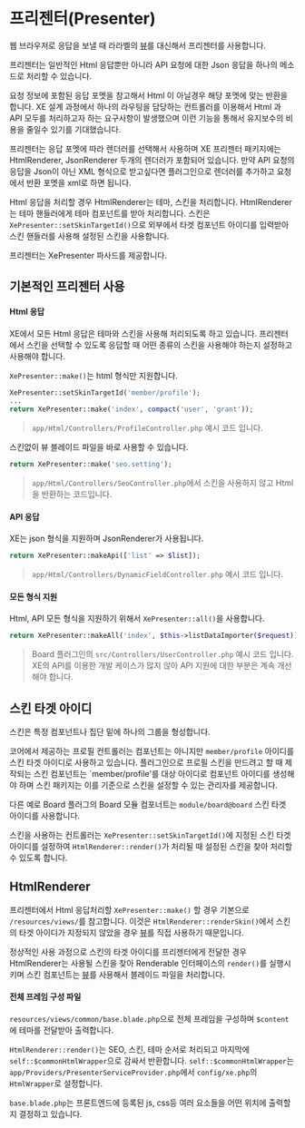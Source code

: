 # 프리젠터(Presenter)
웹 브라우저로 응답을 보낼 때 라라벨의 [뷰](https://xpressengine.gitbooks.io/xpressengine-manual/content/ko/docs/5.0/views)를 대신해서 프리젠터를 사용합니다.

프리젠터는 일반적인 Html 응답뿐만 아니라 API 요청에 대한 Json 응답을 하나의 메소드로 처리할 수 있습니다. 

요청 정보에 포함된 응답 포멧을 참고해서 Html 이 아닐경우 해당 포멧에 맞는 반환을 합니다. 
XE 설계 과정에서 하나의 라우팅을 담당하는 컨트롤러를 이용해서 Html 과 API 모두를 처리하고자 하는 요구사항이 발생했으며 이런 기능을 통해서 유지보수의 비용을 줄일수 있기를 기대했습니다. 

프리젠터는 응답 포멧에 따라 렌더러를 선택해서 사용하며 XE 프리젠터 패키지에는 HtmlRenderer, JsonRenderer 두개의 렌더러가 포함되어 있습니다. 만약 API 요청의 응답을 Json이 아닌 XML 형식으로 받고싶다면 플러그인으로 렌더러를 추가하고 요청에서 반환 포멧을 xml로 하면 됩니다.

Html 응답을 처리할 경우 HtmlRenderer는 테마, 스킨을 처리합니다. HtmlRenderer는 테마 핸들러에게 테마 컴포넌트를 받아 처리합니다. 스킨은 `XePresenter::setSkinTargetId()`으로 외부에서 타겟 컴포넌트 아이디를 입력받아 스킨 핸들러를 사용해 설정된 스킨을 사용합니다.

프리젠터는 XePresenter 파사드를 제공합니다.

## 기본적인 프리젠터 사용

#### Html 응답
XE에서 모든 Html 응답은 테마와 스킨을 사용해 처리되도록 하고 있습니다. 
프리젠터에서 스킨을 선택할 수 있도록 응답할 때 어떤 종류의 스킨을 사용해야 하는지 설정하고 사용해야 합니다.

`XePresenter::make()`는 html 형식만 지원합니다.
```php
XePresenter::setSkinTargetId('member/profile');
...
return XePresenter::make('index', compact('user', 'grant'));
```
> `app/Html/Controllers/ProfileController.php` 예시 코드 입니다.


스킨없이 뷰 블레이드 파일을 바로 사용할 수 있습니다. 
```php
return XePresenter::make('seo.setting');
```
> `app/Html/Controllers/SeoController.php`에서 스킨을 사용하지 않고 Html을 반환하는 코드입니다.

#### API 응답
XE는 json 형식을 지원하며 JsonRenderer가 사용됩니다. 

```php
return XePresenter::makeApi(['list' => $list]);
```
> `app/Html/Controllers/DynamicFieldController.php` 예시 코드 입니다.

#### 모든 형식 지원
Html, API 모든 형식을 지원하기 위해서 `XePresenter::all()`을 사용합니다.
```php
return XePresenter::makeAll('index', $this->listDataImporter($request));
```
> Board 플러그인의 `src/Controllers/UserController.php` 예시 코드 입니다.
> XE의 API를 이용한 개발 케이스가 많지 않아 API 지원에 대한 부분은 계속 개선해야 합니다.

## 스킨 타겟 아이디
스킨은 특정 컴포넌트나 집단 밑에 하나의 그룹을 형성합니다.

코어에서 제공하는 프로필 컨트롤러는 컴포넌트는 아니지만 `member/profile` 아이디를 스킨 타겟 아이디로 사용하고 있습니다. 플러그인으로 프로필 스킨을 만드려고 할 때 제작되는 스킨 컴포넌트는 `member/profile'를 대상 아이디로 컴포넌트 아이디를 생성해야 하며 스킨 패키지는 이를 기준으로 스킨을 설정할 수 있는 관리자를 제공합니다.

다른 예로 Board 플러그의 Board 모듈 컴포너트는 `module/board@board` 스킨 타겟 아이디를 사용합니다.

스킨을 사용하는 컨트롤러는 `XePresenter::setSkinTargetId()`에 지정된 스킨 타겟 아이디를 설정하여 `HtmlRenderer::render()`가 처리될 때 설정된 스킨을 찾아 처리할 수 있도록 합니다.

## HtmlRenderer
프리젠터에서 Html 응답처리할 `XePresenter::make()` 할 경우 기본으로 `/resources/views/`를 참고합니다.
이것은 `HtmlRenderer::renderSkin()`에서 스킨의 타겟 아이디가 지정되지 않았을 경우 [뷰](https://xpressengine.gitbooks.io/xpressengine-manual/content/ko/docs/5.0/views)를 직접 사용하기 때문입니다.

정상적인 사용 과정으로 스킨의 타겟 아이디를 프리젠터에게 전달한 경우 HtmlRenderer는 사용될 스킨을 찾아 Renderable 인터페이스의 `render()`를 실행시키며 스킨 컴포넌트는 [뷰](https://xpressengine.gitbooks.io/xpressengine-manual/content/ko/docs/5.0/views)를 사용해서 블레이드 파일을 처리합니다.

#### 전체 프레임 구성 파일
`resources/views/common/base.blade.php`으로 전체 프레임을 구성하며 `$content`에 테마를 전달받아 출력합니다.

`HtmlRenderer::render()`는 SEO, 스킨, 테마 순서로 처리되고 마지막에 `self::$commonHtmlWrapper`으로 감싸서 반환합니다. 
`self::$commonHtmlWrapper`는 `app/Providers/PresenterServiceProvider.php`에서 `config/xe.php`의 `HtmlWrapper`로 설정합니다. 

`base.blade.php`는 프론트엔드에 등록된 js, css등 여러 요소들을 어떤 위치에 출력할지 결정하고 있습니다.
